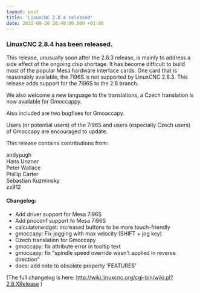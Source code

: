 ```yaml
---
layout: post
title: 'LinuxCNC 2.8.4 released'
date: 2022-09-20 20:40:00.000 +01:00
---
```


### LinuxCNC 2.8.4 has been released.

This release, unusually soon after the 2.8.3 release, is mainly to address
a side effect of the ongoing chip shortage. It has become difficult to build
most of the popular Mesa hardware interface cards. One card that is reasonably
available, the 7i96S is not supported by LinuxCNC 2.8.3. 
This release adds support for the 7i96S to the 2.8 branch. 

We also welcome a new language to the translations, a Czech translation is now
available for Gmoccappy.

Also included are two bugfixes for Gmoaccapy. 

Users (or potential users) of the 7i96S and users (especially Czech users) of
Gmoccapy are encouraged to update. 

This release contains contributions from:

andypugh  
Hans Unzner  
Peter Wallace  
Phillip Carter  
Sebastian Kuzminsky  
zz912  

#### Changelog:

  * Add driver support for Mesa 7i96S
  * Add pncconf support fo Mesa 7i96S
  * calculatorwidget: increased buttons to be more touch-friendly
  * gmoccapy: Fix jogging with max velocity (SHIFT + jog key)
  * Czech translation for Gmoccapy
  * gmoccapy: fix attribute error in tooltip text
  * gmoccapy: fix "spindle speed override wasn't applied in reverse direction"
  * docs: add note to obsolete property 'FEATURES'


 (The full changelog is here: http://wiki.linuxcnc.org/cgi-bin/wiki.pl?2.8.XRelease )
